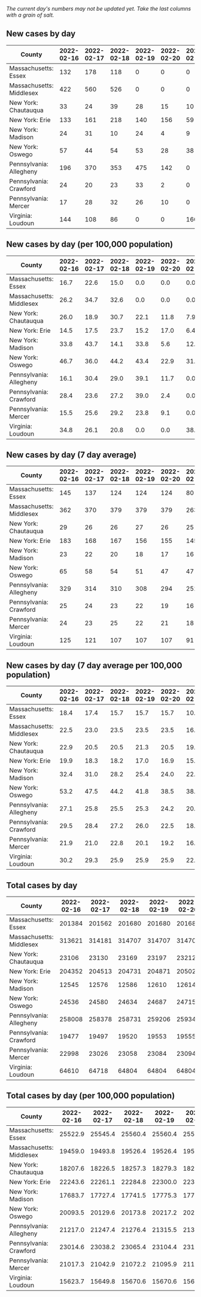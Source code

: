 _The current day's numbers may not be updated yet. Take the last columns with a grain of salt._
## New cases by day

| County | 2022-02-16 | 2022-02-17 | 2022-02-18 | 2022-02-19 | 2022-02-20 | 2022-02-21 | 2022-02-22 |
| --- | --- | --- | --- | --- | --- | --- | --- |
| Massachusetts: Essex | 132 | 178 | 118 | 0 | 0 | 0 | 333 |
| Massachusetts: Middlesex | 422 | 560 | 526 | 0 | 0 | 0 | 880 |
| New York: Chautauqua | 33 | 24 | 39 | 28 | 15 | 10 | 18 |
| New York: Erie | 133 | 161 | 218 | 140 | 156 | 59 | 82 |
| New York: Madison | 24 | 31 | 10 | 24 | 4 | 9 | 10 |
| New York: Oswego | 57 | 44 | 54 | 53 | 28 | 38 | 39 |
| Pennsylvania: Allegheny | 196 | 370 | 353 | 475 | 142 | 0 | 330 |
| Pennsylvania: Crawford | 24 | 20 | 23 | 33 | 2 | 0 | 14 |
| Pennsylvania: Mercer | 17 | 28 | 32 | 26 | 10 | 0 | 15 |
| Virginia: Loudoun | 144 | 108 | 86 | 0 | 0 | 160 | 28 |

## New cases by day (per 100,000 population)

| County | 2022-02-16 | 2022-02-17 | 2022-02-18 | 2022-02-19 | 2022-02-20 | 2022-02-21 | 2022-02-22 |
| --- | --- | --- | --- | --- | --- | --- | --- |
| Massachusetts: Essex | 16.7 | 22.6 | 15.0 | 0.0 | 0.0 | 0.0 | 42.2 |
| Massachusetts: Middlesex | 26.2 | 34.7 | 32.6 | 0.0 | 0.0 | 0.0 | 54.6 |
| New York: Chautauqua | 26.0 | 18.9 | 30.7 | 22.1 | 11.8 | 7.9 | 14.2 |
| New York: Erie | 14.5 | 17.5 | 23.7 | 15.2 | 17.0 | 6.4 | 8.9 |
| New York: Madison | 33.8 | 43.7 | 14.1 | 33.8 | 5.6 | 12.7 | 14.1 |
| New York: Oswego | 46.7 | 36.0 | 44.2 | 43.4 | 22.9 | 31.1 | 31.9 |
| Pennsylvania: Allegheny | 16.1 | 30.4 | 29.0 | 39.1 | 11.7 | 0.0 | 27.1 |
| Pennsylvania: Crawford | 28.4 | 23.6 | 27.2 | 39.0 | 2.4 | 0.0 | 16.5 |
| Pennsylvania: Mercer | 15.5 | 25.6 | 29.2 | 23.8 | 9.1 | 0.0 | 13.7 |
| Virginia: Loudoun | 34.8 | 26.1 | 20.8 | 0.0 | 0.0 | 38.7 | 6.8 |

## New cases by day (7 day average)

| County | 2022-02-16 | 2022-02-17 | 2022-02-18 | 2022-02-19 | 2022-02-20 | 2022-02-21 | 2022-02-22 |
| --- | --- | --- | --- | --- | --- | --- | --- |
| Massachusetts: Essex | 145 | 137 | 124 | 124 | 124 | 80 | 109 |
| Massachusetts: Middlesex | 362 | 370 | 379 | 379 | 379 | 263 | 341 |
| New York: Chautauqua | 29 | 26 | 26 | 27 | 26 | 25 | 24 |
| New York: Erie | 183 | 168 | 167 | 156 | 155 | 145 | 136 |
| New York: Madison | 23 | 22 | 20 | 18 | 17 | 16 | 16 |
| New York: Oswego | 65 | 58 | 54 | 51 | 47 | 47 | 45 |
| Pennsylvania: Allegheny | 329 | 314 | 310 | 308 | 294 | 251 | 267 |
| Pennsylvania: Crawford | 25 | 24 | 23 | 22 | 19 | 16 | 17 |
| Pennsylvania: Mercer | 24 | 23 | 25 | 22 | 21 | 18 | 18 |
| Virginia: Loudoun | 125 | 121 | 107 | 107 | 107 | 91 | 75 |

## New cases by day (7 day average per 100,000 population)

| County | 2022-02-16 | 2022-02-17 | 2022-02-18 | 2022-02-19 | 2022-02-20 | 2022-02-21 | 2022-02-22 |
| --- | --- | --- | --- | --- | --- | --- | --- |
| Massachusetts: Essex | 18.4 | 17.4 | 15.7 | 15.7 | 15.7 | 10.1 | 13.8 |
| Massachusetts: Middlesex | 22.5 | 23.0 | 23.5 | 23.5 | 23.5 | 16.3 | 21.2 |
| New York: Chautauqua | 22.9 | 20.5 | 20.5 | 21.3 | 20.5 | 19.7 | 18.9 |
| New York: Erie | 19.9 | 18.3 | 18.2 | 17.0 | 16.9 | 15.8 | 14.8 |
| New York: Madison | 32.4 | 31.0 | 28.2 | 25.4 | 24.0 | 22.6 | 22.6 |
| New York: Oswego | 53.2 | 47.5 | 44.2 | 41.8 | 38.5 | 38.5 | 36.9 |
| Pennsylvania: Allegheny | 27.1 | 25.8 | 25.5 | 25.3 | 24.2 | 20.6 | 22.0 |
| Pennsylvania: Crawford | 29.5 | 28.4 | 27.2 | 26.0 | 22.5 | 18.9 | 20.1 |
| Pennsylvania: Mercer | 21.9 | 21.0 | 22.8 | 20.1 | 19.2 | 16.4 | 16.4 |
| Virginia: Loudoun | 30.2 | 29.3 | 25.9 | 25.9 | 25.9 | 22.0 | 18.1 |

## Total cases by day

| County | 2022-02-16 | 2022-02-17 | 2022-02-18 | 2022-02-19 | 2022-02-20 | 2022-02-21 | 2022-02-22 |
| --- | --- | --- | --- | --- | --- | --- | --- |
| Massachusetts: Essex | 201384 | 201562 | 201680 | 201680 | 201680 | 201680 | 202013 |
| Massachusetts: Middlesex | 313621 | 314181 | 314707 | 314707 | 314707 | 314707 | 315587 |
| New York: Chautauqua | 23106 | 23130 | 23169 | 23197 | 23212 | 23222 | 23240 |
| New York: Erie | 204352 | 204513 | 204731 | 204871 | 205027 | 205086 | 205168 |
| New York: Madison | 12545 | 12576 | 12586 | 12610 | 12614 | 12623 | 12633 |
| New York: Oswego | 24536 | 24580 | 24634 | 24687 | 24715 | 24753 | 24792 |
| Pennsylvania: Allegheny | 258008 | 258378 | 258731 | 259206 | 259348 | 259348 | 259678 |
| Pennsylvania: Crawford | 19477 | 19497 | 19520 | 19553 | 19555 | 19555 | 19569 |
| Pennsylvania: Mercer | 22998 | 23026 | 23058 | 23084 | 23094 | 23094 | 23109 |
| Virginia: Loudoun | 64610 | 64718 | 64804 | 64804 | 64804 | 64964 | 64992 |

## Total cases by day (per 100,000 population)

| County | 2022-02-16 | 2022-02-17 | 2022-02-18 | 2022-02-19 | 2022-02-20 | 2022-02-21 | 2022-02-22 |
| --- | --- | --- | --- | --- | --- | --- | --- |
| Massachusetts: Essex | 25522.9 | 25545.4 | 25560.4 | 25560.4 | 25560.4 | 25560.4 | 25602.6 |
| Massachusetts: Middlesex | 19459.0 | 19493.8 | 19526.4 | 19526.4 | 19526.4 | 19526.4 | 19581.0 |
| New York: Chautauqua | 18207.6 | 18226.5 | 18257.3 | 18279.3 | 18291.1 | 18299.0 | 18313.2 |
| New York: Erie | 22243.6 | 22261.1 | 22284.8 | 22300.0 | 22317.0 | 22323.5 | 22332.4 |
| New York: Madison | 17683.7 | 17727.4 | 17741.5 | 17775.3 | 17781.0 | 17793.7 | 17807.8 |
| New York: Oswego | 20093.5 | 20129.6 | 20173.8 | 20217.2 | 20240.1 | 20271.2 | 20303.2 |
| Pennsylvania: Allegheny | 21217.0 | 21247.4 | 21276.4 | 21315.5 | 21327.2 | 21327.2 | 21354.3 |
| Pennsylvania: Crawford | 23014.6 | 23038.2 | 23065.4 | 23104.4 | 23106.7 | 23106.7 | 23123.3 |
| Pennsylvania: Mercer | 21017.3 | 21042.9 | 21072.2 | 21095.9 | 21105.1 | 21105.1 | 21118.8 |
| Virginia: Loudoun | 15623.7 | 15649.8 | 15670.6 | 15670.6 | 15670.6 | 15709.3 | 15716.1 |
